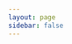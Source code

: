 ```yaml
---
layout: page
sidebar: false
---
```

<script setup>
import { Home } from '@/components/home.tsx'
</script>

<Home>

<template v-slot:schemaLibraries>

::: code-group
<<< @/snippets/home/valibot.ts{ts twoslash} [valibot]
<<< @/snippets/home/zod.ts{ts twoslash} [zod]
<<< @/snippets/home/yup.ts{ts twoslash} [yup]
:::

</template>

<template v-slot:schemaGraphQl>

```GraphQL
type Giraffe {
  """The giraffe's name"""
  name: String!
  birthday: String!
  age(currentDate: String): Int!
}
```

</template>

<template v-slot:drizzle>

<!--@include: ./snippets/home/drizzle.md-->

</template>

<template v-slot:prisma>

<!--@include: ./snippets/home/prisma.md-->

</template>

<template v-slot:mikro>

<!--@include: ./snippets/home/mikro.md-->

</template>

</Home>